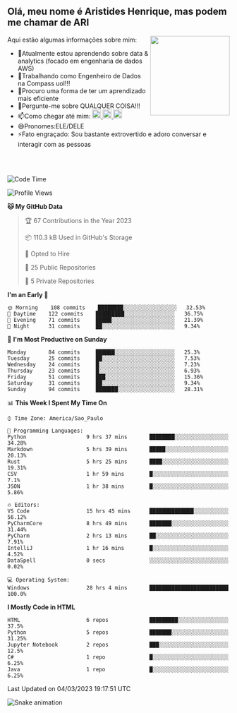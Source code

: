 ## Olá, meu nome é Aristides Henrique, mas podem me chamar de ARI

<div >
Aqui estão algumas informações sobre mim:<img align="right" height="180em" src="https://user-images.githubusercontent.com/97318481/177042589-45d62122-82a9-4a32-b3a7-87b322825b2f.png">
</div>

- 🌱Atualmente estou aprendendo sobre data & analytics (focado em engenharia de dados AWS)
- 👯Trabalhando como Engenheiro de Dados na Compass uol!!!
- 🤔Procuro uma forma de ter um aprendizado mais eficiente
- 💬Pergunte-me sobre QUALQUER COISA!!!
- 📫Como chegar até mim:
  <a href="https://www.instagram.com/aryhenry/" target="_blank">
  <img src="https://img.shields.io/badge/-Instagram-%23E4405F?style=for-the-badge&logo=instagram&logoColor=black" height="20px">
  </a>
  <a href="https://www.linkedin.com/in/aristides-henrique/" target="_blank">
  <img src="https://img.shields.io/badge/-LinkedIn-%230077B5?style=for-the-badge&logo=linkedin&logoColor=black" height="20px">
  </a> 
  <a href="mailto:arihenriqueuna@gmail.com">
  <img src="https://img.shields.io/badge/-Gmail-%23333?style=for-the-badge&logo=gmail&logoColor=white" height="20px">
  </a>
- 😄Pronomes:ELE/DELE
- ⚡Fato engraçado: Sou bastante extrovertido e adoro conversar e interagir com as pessoas
<br/>
<br/>

<!--START_SECTION:waka-->
![Code Time](http://img.shields.io/badge/Code%20Time-451%20hrs%2049%20mins-blue)

![Profile Views](http://img.shields.io/badge/Profile%20Views-2-blue)

**🐱 My GitHub Data** 

> 🏆 67 Contributions in the Year 2023
 > 
> 📦 110.3 kB Used in GitHub's Storage 
 > 
> 💼 Opted to Hire
 > 
> 📜 25 Public Repositories 
 > 
> 🔑 5 Private Repositories  
 > 
**I'm an Early 🐤** 

```text
🌞 Morning    108 commits    ████████░░░░░░░░░░░░░░░░░   32.53% 
🌇 Daytime    122 commits    █████████░░░░░░░░░░░░░░░░   36.75% 
🌃 Evening    71 commits     █████░░░░░░░░░░░░░░░░░░░░   21.39% 
🌙 Night      31 commits     ██░░░░░░░░░░░░░░░░░░░░░░░   9.34%

```
📅 **I'm Most Productive on Sunday** 

```text
Monday       84 commits     ██████░░░░░░░░░░░░░░░░░░░   25.3% 
Tuesday      25 commits     ██░░░░░░░░░░░░░░░░░░░░░░░   7.53% 
Wednesday    24 commits     █░░░░░░░░░░░░░░░░░░░░░░░░   7.23% 
Thursday     23 commits     █░░░░░░░░░░░░░░░░░░░░░░░░   6.93% 
Friday       51 commits     ███░░░░░░░░░░░░░░░░░░░░░░   15.36% 
Saturday     31 commits     ██░░░░░░░░░░░░░░░░░░░░░░░   9.34% 
Sunday       94 commits     ███████░░░░░░░░░░░░░░░░░░   28.31%

```


📊 **This Week I Spent My Time On** 

```text
⌚︎ Time Zone: America/Sao_Paulo

💬 Programming Languages: 
Python                   9 hrs 37 mins       ████████░░░░░░░░░░░░░░░░░   34.28% 
Markdown                 5 hrs 39 mins       █████░░░░░░░░░░░░░░░░░░░░   20.13% 
Rust                     5 hrs 25 mins       ████░░░░░░░░░░░░░░░░░░░░░   19.31% 
CSV                      1 hr 59 mins        █░░░░░░░░░░░░░░░░░░░░░░░░   7.1% 
JSON                     1 hr 38 mins        █░░░░░░░░░░░░░░░░░░░░░░░░   5.86%

🔥 Editors: 
VS Code                  15 hrs 45 mins      ██████████████░░░░░░░░░░░   56.12% 
PyCharmCore              8 hrs 49 mins       ███████░░░░░░░░░░░░░░░░░░   31.44% 
PyCharm                  2 hrs 13 mins       ██░░░░░░░░░░░░░░░░░░░░░░░   7.91% 
IntelliJ                 1 hr 16 mins        █░░░░░░░░░░░░░░░░░░░░░░░░   4.52% 
DataSpell                0 secs              ░░░░░░░░░░░░░░░░░░░░░░░░░   0.02%

💻 Operating System: 
Windows                  28 hrs 4 mins       █████████████████████████   100.0%

```

**I Mostly Code in HTML** 

```text
HTML                     6 repos             █████████░░░░░░░░░░░░░░░░   37.5% 
Python                   5 repos             ███████░░░░░░░░░░░░░░░░░░   31.25% 
Jupyter Notebook         2 repos             ███░░░░░░░░░░░░░░░░░░░░░░   12.5% 
C#                       1 repo              █░░░░░░░░░░░░░░░░░░░░░░░░   6.25% 
Java                     1 repo              █░░░░░░░░░░░░░░░░░░░░░░░░   6.25%

```



 Last Updated on 04/03/2023 19:17:51 UTC
<!--END_SECTION:waka-->

![Snake animation](https://github.com/arihenrique/arihenrique/blob/output/github-contribution-grid-snake.svg)
